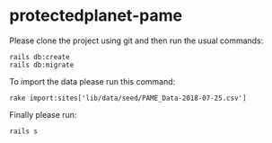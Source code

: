 # protectedplanet-pame

Please clone the project using git and then run the usual commands:
```
rails db:create
rails db:migrate
```


To import the data please run this command:
```
rake import:sites['lib/data/seed/PAME_Data-2018-07-25.csv']
```

Finally please run:
```
rails s
```
